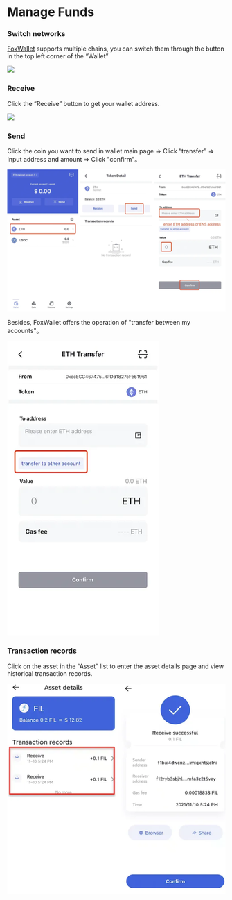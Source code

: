 # Manage Funds

### Switch networks
[FoxWallet](https://foxwallet.com) supports multiple chains, you can switch them through the button in the top left corner of the “Wallet”

<img src="/img/docs/switch-entrance.webp" width="320" />

### Receive
Click the “Receive” button to get your wallet address.

<img src="/img/docs/receive.webp" width="320" />

### Send

Click the coin you want to send in wallet main page => Click “transfer” => Input address and amount => Click "confirm"。

![](../img/transfer.webp)

Besides, FoxWallet offers the operation of "transfer between my accounts"。

![](../img/transfer-in-wallet.webp)

### Transaction records
Click on the asset in the “Asset” list to enter the asset details page and view historical transaction records.

![](../img/history_detail.webp)


